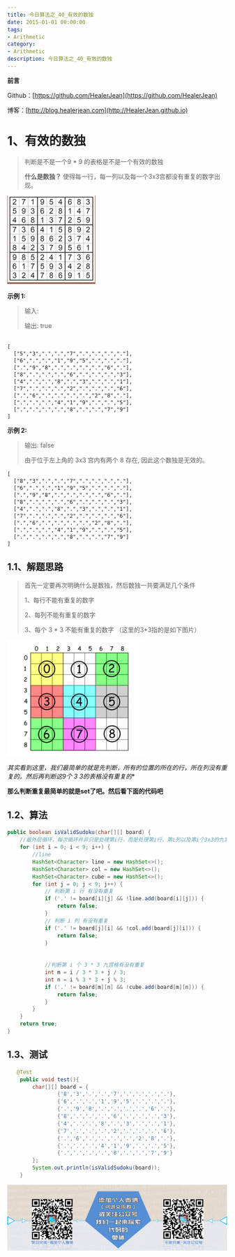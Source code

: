 ```yaml
---
title: 今日算法之_40_有效的数独
date: 2015-01-01 00:00:00
tags: 
- Arithmetic
category: 
- Arithmetic
description: 今日算法之_40_有效的数独
---
```


**前言**     

 Github：[https://github.com/HealerJean](https://github.com/HealerJean)         

 博客：[http://blog.healerjean.com](http://HealerJean.github.io)          



# 1、有效的数独
> 判断是不是一个9 * 9 的表格是不是一个有效的数独   
>
> **什么是数独？**   使得每一行，每一列以及每一个3x3宫都没有重复的数字出现。    



   

![1585898883133](https://raw.githubusercontent.com/HealerJean/HealerJean.github.io/master/blogImages/1585898883133.png)



**示例 1:**    

> 输入:   
>
> 输出: true

```

[
  ["5","3",".",".","7",".",".",".","."],
  ["6",".",".","1","9","5",".",".","."],
  [".","9","8",".",".",".",".","6","."],
  ["8",".",".",".","6",".",".",".","3"],
  ["4",".",".","8",".","3",".",".","1"],
  ["7",".",".",".","2",".",".",".","6"],
  [".","6",".",".",".",".","2","8","."],
  [".",".",".","4","1","9",".",".","5"],
  [".",".",".",".","8",".",".","7","9"]
]
```



**示例 2:**   

> 输出: false 
>
> 由于位于左上角的 3x3 宫内有两个 8 存在, 因此这个数独是无效的。

```
[
  ["8","3",".",".","7",".",".",".","."],
  ["6",".",".","1","9","5",".",".","."],
  [".","9","8",".",".",".",".","6","."],
  ["8",".",".",".","6",".",".",".","3"],
  ["4",".",".","8",".","3",".",".","1"],
  ["7",".",".",".","2",".",".",".","6"],
  [".","6",".",".",".",".","2","8","."],
  [".",".",".","4","1","9",".",".","5"],
  [".",".",".",".","8",".",".","7","9"]
]
```



## 1.1、解题思路 

> 首先一定要再次明确什么是数独，然后数独一共要满足几个条件   
>
> 1、每行不能有重复的数字   
>
> 2、每列不能有重复的数字   
>
> 3、每个 3 * 3 不能有重复的数字    （这里的3*3指的是如下图片）
>
> 

![1585899130185](https://raw.githubusercontent.com/HealerJean/HealerJean.github.io/master/blogImages/1585899130185.png)   



**其实看到这里，我们最简单的就是先判断，所有的位置的所在的行，所在列没有重复的。然后再判断这9个 3* 3的表格没有重复的**    

**那么判断重复最简单的就是set了吧。然后看下面的代码吧**  





## 1.2、算法

```java
public boolean isValidSudoku(char[][] board) {
    //最外层循环，每次循环并非只是处理第i行，而是处理第i行、第i列以及第i个3x3的九宫格
    for (int i = 0; i < 9; i++) {
        //line
        HashSet<Character> line = new HashSet<>();
        HashSet<Character> col = new HashSet<>();
        HashSet<Character> cube = new HashSet<>();
        for (int j = 0; j < 9; j++) {
            // 判断第 i 行 有没有重复
            if ('.' != board[i][j] && !line.add(board[i][j])) {
                return false;
            }
            // 判断 i 列 有没有重复
            if ('.' != board[j][i] && !col.add(board[j][i])) {
                return false;
            }


            //判断第 i 个 3 * 3 九宫格有没有重复
            int m = i / 3 * 3 + j / 3;
            int n = i % 3 * 3 + j % 3;
            if ('.' != board[m][n] && !cube.add(board[m][n])) {
                return false;
            }
        }
    }
    return true;
}

```




## 1.3、测试 

```java
   @Test
    public void test(){
        char[][] board = {
                {'8','3','.','.','7','.','.','.','.'},
                {'6','.','.','1','9','5','.','.','.'},
                {'.','9','8','.','.','.','.','6','.'},
                {'8','.','.','.','6','.','.','.','3'},
                {'4','.','.','8','.','3','.','.','1'},
                {'7','.','.','.','2','.','.','.','6'},
                {'.','6','.','.','.','.','2','8','.'},
                {'.','.','.','4','1','9','.','.','5'},
                {'.','.','.','.','8','.','.','7','9'}
        };
        System.out.println(isValidSudoku(board));
    }
```







![ContactAuthor](https://raw.githubusercontent.com/HealerJean/HealerJean.github.io/master/assets/img/artical_bottom.jpg)



<link rel="stylesheet" href="https://unpkg.com/gitalk/dist/gitalk.css">

<script src="https://unpkg.com/gitalk@latest/dist/gitalk.min.js"></script> 
<div id="gitalk-container"></div>    
 <script type="text/javascript">
    var gitalk = new Gitalk({
		clientID: `1d164cd85549874d0e3a`,
		clientSecret: `527c3d223d1e6608953e835b547061037d140355`,
		repo: `HealerJean.github.io`,
		owner: 'HealerJean',
		admin: ['HealerJean'],
		id: 'lkCtTDo5BiuNhacd',
    });
    gitalk.render('gitalk-container');
</script> 
